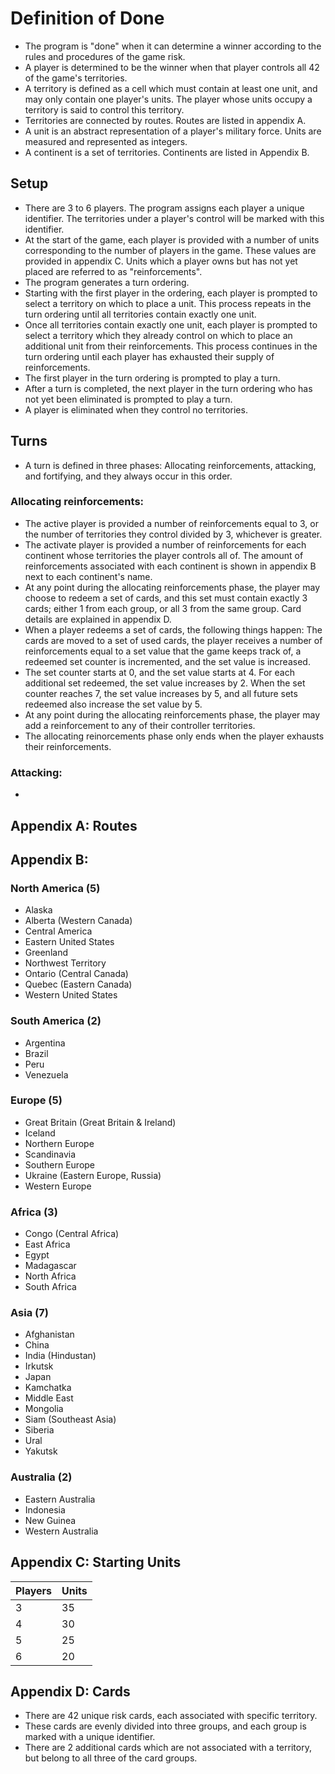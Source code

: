 # Definition of Done
- The program is "done" when it can determine a winner according to the rules and procedures of the game risk.
- A player is determined to be the winner when that player controls all 42 of the game's territories.
- A territory is defined as a cell which must contain at least one unit, and may only contain one player's units. The player whose units occupy a territory is said to control this territory.
- Territories are connected by routes. Routes are listed in appendix A.
- A unit is an abstract representation of a player's military force. Units are measured and represented as integers.
- A continent is a set of territories. Continents are listed in Appendix B.

## Setup
- There are 3 to 6 players. The program assigns each player a unique identifier. The territories under a player's control will be marked with this identifier. 
- At the start of the game, each player is provided with a number of units corresponding to the number of players in the game. These values are provided in appendix C. Units which a player owns but has not yet placed are referred to as "reinforcements".
- The program generates a turn ordering.
- Starting with the first player in the ordering, each player is prompted to select a territory on which to place a unit. This process repeats in the turn ordering until all territories contain exactly one unit. 
- Once all territories contain exactly one unit, each player is prompted to select a territory which they already control on which to place an additional unit from their reinforcements. This process continues in the turn ordering until each player has exhausted their supply of reinforcements. 
- The first player in the turn ordering is prompted to play a turn.
- After a turn is completed, the next player in the turn ordering who has not yet been eliminated is prompted to play a turn.
- A player is eliminated when they control no territories.

## Turns
- A turn is defined in three phases: Allocating reinforcements, attacking, and fortifying, and they always occur in this order.

### Allocating reinforcements:
- The active player is provided a number of reinforcements equal to 3, or the number of territories they control divided by 3, whichever is greater.
- The activate player is provided a number of reinforcements for each continent whose territories the player controls all of. The amount of reinforcements associated with each continent is shown in appendix B next to each continent's name.
- At any point during the allocating reinforcements phase, the player may choose to redeem a set of cards, and this set must contain exactly 3 cards; either 1 from each group, or all 3 from the same group. Card details are explained in appendix D.
- When a player redeems a set of cards, the following things happen: The cards are moved to a set of used cards, the player receives a number of reinforcements equal to a set value that the game keeps track of, a redeemed set counter is incremented, and the set value is increased. 
- The set counter starts at 0, and the set value starts at 4. For each additional set redeemed, the set value increases by 2. When the set counter reaches 7, the set value increases by 5, and all future sets redeemed also increase the set value by 5.
- At any point during the allocating reinforcements phase, the player may add a reinforcement to any of their controller territories.
- The allocating reinorcements phase only ends when the player exhausts their reinforcements.

### Attacking:
- 

## Appendix A: Routes

## Appendix B:
### North America (5)
- Alaska
- Alberta (Western Canada)
- Central America
- Eastern United States
- Greenland
- Northwest Territory
- Ontario (Central Canada)
- Quebec (Eastern Canada)
- Western United States

### South America (2)
- Argentina
- Brazil
- Peru
- Venezuela

### Europe (5)
- Great Britain (Great Britain & Ireland)
- Iceland
- Northern Europe
- Scandinavia
- Southern Europe
- Ukraine (Eastern Europe, Russia)
- Western Europe

### Africa (3)
- Congo (Central Africa)
- East Africa
- Egypt
- Madagascar
- North Africa
- South Africa

### Asia (7)
- Afghanistan
- China
- India (Hindustan)
- Irkutsk
- Japan
- Kamchatka
- Middle East
- Mongolia
- Siam (Southeast Asia)
- Siberia
- Ural
- Yakutsk

### Australia (2)
- Eastern Australia
- Indonesia
- New Guinea
- Western Australia


## Appendix C: Starting Units
| Players | Units |
|---------|-------|
| 3	  | 35    |
| 4	  | 30    |
| 5	  | 25    |
| 6	  | 20    |

## Appendix D: Cards
- There are 42 unique risk cards, each associated with specific territory.
- These cards are evenly divided into three groups,  and each group is marked with a unique identifier.
- There are 2 additional cards which are not associated with a territory, but belong to all three of the card groups.